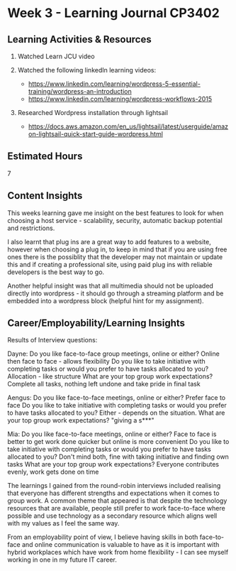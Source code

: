 # Week 3 - Learning Journal CP3402

## Learning Activities & Resources

1. Watched Learn JCU video
2. Watched the following linkedIn learning videos: 
   * https://www.linkedin.com/learning/wordpress-5-essential-training/wordpress-an-introduction
   * https://www.linkedin.com/learning/wordpress-workflows-2015

3. Researched Wordpress installation through lightsail
   * https://docs.aws.amazon.com/en_us/lightsail/latest/userguide/amazon-lightsail-quick-start-guide-wordpress.html

## Estimated Hours

7

## Content Insights

This weeks learning gave me insight on the best features to look for when choosing a host service - scalability, security, automatic backup potential and restrictions. 

I also learnt that plug ins are a great way to add features to a website, however when choosing a plug in, to keep in mind that if you are using free ones there is the possiblity that the developer may not maintain or update this and if creating a professional site, using paid plug ins with reliable developers is the best way to go. 

Another helpful insight was that all multimedia should not be uploaded directly into wordpress - it should go through a streaming platform and be embedded into a wordpress block (helpful hint for my assignment).

## Career/Employability/Learning Insights

Results of Interview questions:

Dayne:
Do you like face-to-face group meetings, online or either? Online then face to face - allows flexibility
Do you like to take initiative with completing tasks or would you prefer to have tasks allocated to you? Allocation - like structure
What are your top group work expectations? Complete all tasks, nothing left undone and take pride in final task

Aengus:
Do you like face-to-face meetings, online or either? Prefer face to face
Do you like to take initiative with completing tasks or would you prefer to have tasks allocated to you? Either - depends on the situation. 
What are your top group work expectations? "giving a s***" 

Mia:
Do you like face-to-face meetings, online or either? Face to face is better to get work done quicker but online is more convenient
Do you like to take initiative with completing tasks or would you prefer to have tasks allocated to you? Don't mind both, fine with taking initiative and finding own tasks
What are your top group work expectations? Everyone contributes evenly, work gets done on time 

The learnings I gained from the round-robin interviews included realising that everyone has different strengths and expectations when it comes to group work. A common theme that appeared is that despite the technology resources that are available, people still prefer to work face-to-face where possible and use technology as a secondary resource which aligns well with my values as I feel the same way. 

From an employability point of view, I believe having skills in both face-to-face and online communication is valuable to have as it is important with hybrid workplaces which have work from home flexibility - I can see myself working in one in my future IT career. 